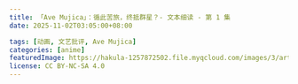 ```yaml
---
title: 「Ave Mujica」：循此苦旅，终抵群星？- 文本细读 - 第 1 集
date: 2025-11-02T03:05:00+08:00

tags: [动画, 文艺批评, Ave Mujica]
categories: [anime]
featuredImage: https://hakula-1257872502.file.myqcloud.com/images/3/article-covers/786d1d4a-9944-4349-b26e-22eeae039b94_ave-mujica.webp
license: CC BY-NC-SA 4.0
---
```


<!--more-->
